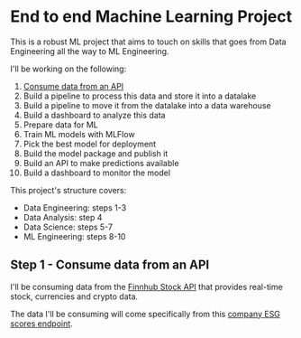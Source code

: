 # End to end Machine Learning Project

This is a robust ML project that aims to touch on skills that goes from Data Engineering all the way to ML Engineering.


I'll be working on the following:

1. [Consume data from an API](#ingestion)
2. Build a pipeline to process this data and store it into a datalake
3. Build a pipeline to move it from the datalake into a data warehouse
4. Build a dashboard to analyze this data
5. Prepare data for ML
6. Train ML models with MLFlow
7. Pick the best model for deployment
8. Build the model package and publish it
8. Build an API to make predictions available
10. Build a dashboard to monitor the model

This project's structure covers:
- Data Engineering: steps 1-3
- Data Analysis: step 4
- Data Science: steps 5-7
- ML Engineering: steps 8-10


## Step 1 - Consume data from an API <a name="ingestion"></a>
I'll be consuming data from the [Finnhub Stock API](https://finnhub.io/) that provides real-time stock, currencies and crypto data.

The data I'll be consuming will come specifically from this [company ESG scores endpoint](https://finnhub.io/docs/api/company-esg-score-api).